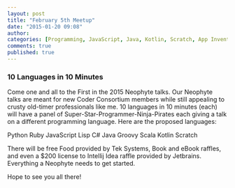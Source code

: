```yaml
---
layout: post
title: "February 5th Meetup"
date: "2015-01-20 09:08"
author:
categories: [Programming, JavaScript, Java, Kotlin, Scratch, App Inventor, Snap!, Scala, Groovy, Clojure, Lisp, Ruby, Python, C#]
comments: true
published: true
---
```


### 10 Languages in 10 Minutes ###

Come one and all to the First in the 2015 Neophyte talks. Our Neophyte talks are meant for new Coder Consortium members while still appealing to crusty old-timer professionals like me. 10 languages in 10 minutes (each) will have a panel of Super-Star-Programmer-Ninja-Pirates each giving a talk on a different programming language. Here are the proposed languages:

Python 
Ruby 
JavaScript 
Lisp 
C# 
Java 
Groovy 
Scala 
Kotlin 
Scratch

There will be free Food provided by Tek Systems, Book and eBook raffles, and even a $200 license to Intellij Idea raffle provided by Jetbrains. Everything a Neophyte needs to get started.

Hope to see you all there!﻿